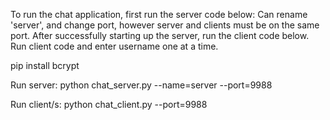 To run the chat application, first run the server code below:
Can rename 'server', and change port, however server and clients must be on the same port.
After successfully starting up the server, run the client code below.
Run client code and enter username one at a time.

pip install bcrypt

Run server:
python chat_server.py --name=server --port=9988

Run client/s:
python chat_client.py --port=9988